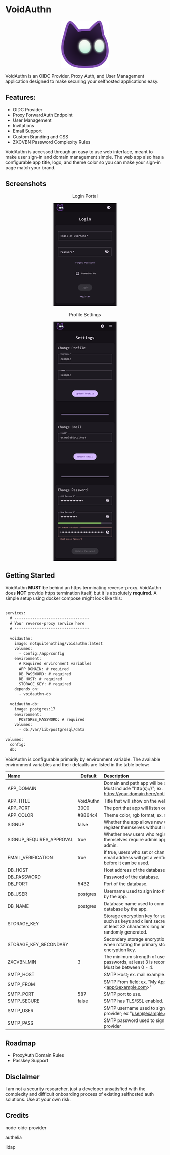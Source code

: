 # VoidAuthn

<p align="center">
  <img src="./frontend/public/logo.png" width="150" title="VoidAuthn">
</p>

VoidAuthn is an OIDC Provider, Proxy Auth, and User Management application designed to make securing your selfhosted applications easy.

## Features:

* OIDC Provider
* Proxy ForwardAuth Endpoint
* User Management
* Invitations
* Email Support
* Custom Branding and CSS
* ZXCVBN Password Complexity Rules

VoidAuthn is accessed through an easy to use web interface, meant to make user sign-in and domain management simple. The web app also has a configurable app title, logo, and theme color so you can make your sign-in page match your brand.

## Screenshots

<p align="center">
Login Portal
</P>
<p align="center">
  <img src="./docs/login_portal.png" width="200" title="VoidAuthn">
</p>
<p align="center">
Profile Settings
</P>
<p align="center">
  <img src="./docs/profile_settings.png" width="200" title="VoidAuthn">
</p>

## Getting Started

VoidAuthn **MUST** be behind an https terminating reverse-proxy. VoidAuthn does **NOT** provide https termination itself, but it is absolutely **required**. A simple setup using docker compose might look like this:

```

services:
  # ---------------------------------
  # Your reverse-proxy service here
  # ---------------------------------

  voidauthn: 
    image: notquitenothing/voidauthn:latest
    volumes:
      - config:/app/config
    environment:
      # Required environment variables
      APP_DOMAIN: # required
      DB_PASSWORD: # required
      DB_HOST: # required
      STORAGE_KEY: # required
    depends_on:
      - voidauthn-db

  voidauthn-db:
    image: postgres:17
    environment:
      POSTGRES_PASSWORD: # required
    volumes:
      - db:/var/lib/postgresql/data

volumes:
  config:
  db:
```

VoidAuthn is configurable primarily by environment variable. The available environment variables and their defaults are listed in the table below:


| Name                     | Default   | Description                                                                                                                                     | Required |
| :------------------------- | ----------- | :------------------------------------------------------------------------------------------------------------------------------------------------ | :--------- |
| APP_DOMAIN               |           | Domain and path app will be served on. Must include "http(s)://"; ex. https://your.domain.here/optional/subpath                                 | Y        |
| APP_TITLE                | VoidAuthn | Title that will show on the web interface.                                                                                                      |          |
| APP_PORT                 | 3000      | The port that app will listen on.                                                                                                               |          |
| APP_COLOR                | #8864c4   | Theme color, rgb format; ex. #xxyyzz                                                                                                            |          |
| SIGNUP                   | false     | Whether the app allows new users to register themselves without invitation.                                                                     |          |
| SIGNUP_REQUIRES_APPROVAL | true      | Whether new users who register themselves require admin approval by an admin.                                                                   |          |
| EMAIL_VERIFICATION       | true      | If true, users who set or change their email address will get a verification email before it can be used.                                       |          |
| DB_HOST                  |           | Host address of the database.                                                                                                                   | Y        |
| DB_PASSWORD              |           | Password of the database.                                                                                                                       | Y        |
| DB_PORT                  | 5432      | Port of the database.                                                                                                                           |          |
| DB_USER                  | postgres  | Username used to sign into the database by the app.                                                                                             |          |
| DB_NAME                  | postgres  | Database name used to connect to the database by the app.                                                                                       |          |
| STORAGE_KEY              |           | Storage encryption key for secret values such as keys and client secrets. Must be at least 32 characters long and should be randomly generated. | Y        |
| STORAGE_KEY_SECONDARY    |           | Secondary storage encryption key, used when rotating the primary storage encryption key.                                                        |          |
| ZXCVBN_MIN               | 3         | The minimum strength of users passwords, at least 3 is recommended. Must be between 0 - 4.                                                      |          |
| SMTP_HOST                |           | SMTP Host; ex. mail.example.com                                                                                                                 |          |
| SMTP_FROM                |           | SMTP From field; ex. "My App \<app@example.com\>"                                                                                                   |          |
| SMTP_PORT                | 587       | SMTP port to use.                                                                                                                               |          |
| SMTP_SECURE              | false     | SMTP has TLS/SSL enabled.                                                                                                                       |          |
| SMTP_USER                |           | SMTP username used to sign into email provider; ex "user@example.com"                                                                             |          |
| SMTP_PASS                |           | SMTP password used to sign into email provider                                                                                                  |          |

## Roadmap

* ProxyAuth Domain Rules
* Passkey Support

## Disclaimer

I am not a security researcher, just a developer unsatisfied with the complexity and difficult onboarding process of existing selfhosted auth solutions. Use at your own risk.

## Credits

node-oidc-provider

authelia

lldap
